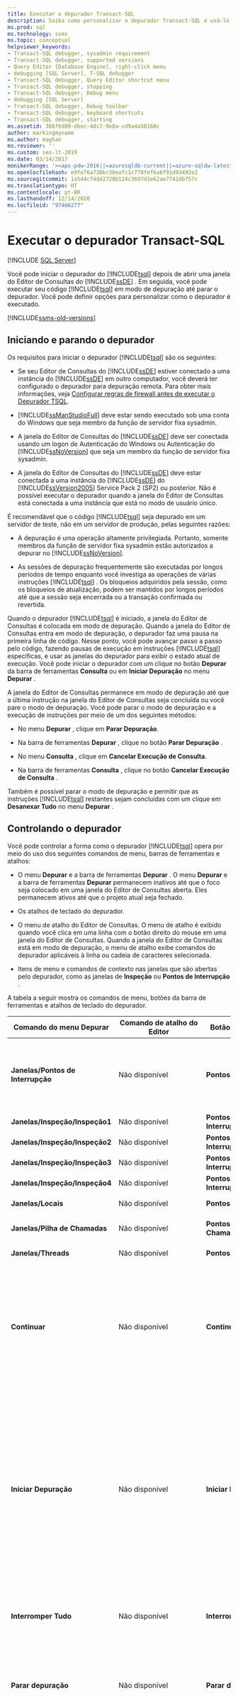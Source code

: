 ```yaml
---
title: Executar o depurador Transact-SQL
description: Saiba como personalizar o depurador Transact-SQL e usá-lo para depurar seu código Transact-SQL. Execute o depurador em uma instância do Mecanismo de Banco de Dados que esteja em outro computador.
ms.prod: sql
ms.technology: ssms
ms.topic: conceptual
helpviewer_keywords:
- Transact-SQL debugger, sysadmin requirement
- Transact-SQL debugger, supported versions
- Query Editor [Database Engine], right-click menu
- debugging [SQL Server], T-SQL debugger
- Transact-SQL debugger, Query Editor shortcut menu
- Transact-SQL debugger, stopping
- Transact-SQL debugger, Debug menu
- debugging [SQL Server]
- Transact-SQL debugger, Debug toolbar
- Transact-SQL debugger, keyboard shortcuts
- Transact-SQL debugger, starting
ms.assetid: 386f6d09-dbec-4dc7-9e8a-cd9a4a50168c
author: markingmyname
ms.author: maghan
ms.reviewer: ''
ms.custom: seo-lt-2019
ms.date: 03/14/2017
monikerRange: '>=aps-pdw-2016||=azuresqldb-current||=azure-sqldw-latest||>=sql-server-2016||>=sql-server-linux-2017||=azuresqldb-mi-current'
ms.openlocfilehash: e9fe76a738bc38eafc1c778fef6a6f91d93492e2
ms.sourcegitcommit: 1a544cf4dd2720b124c3697d1e62ae7741db757c
ms.translationtype: HT
ms.contentlocale: pt-BR
ms.lasthandoff: 12/14/2020
ms.locfileid: "97466277"
---
```

# <a name="run-the-transact-sql-debugger"></a>Executar o depurador Transact-SQL

 [!INCLUDE [SQL Server](../../includes/applies-to-version/sqlserver.md)]

Você pode iniciar o depurador do [!INCLUDE[tsql](../../includes/tsql-md.md)] depois de abrir uma janela do Editor de Consultas do [!INCLUDE[ssDE](../../includes/ssde-md.md)] . Em seguida, você pode executar seu código [!INCLUDE[tsql](../../includes/tsql-md.md)] em modo de depuração até parar o depurador. Você pode definir opções para personalizar como o depurador é executado.

[!INCLUDE[ssms-old-versions](../../includes/ssms-old-versions.md)]

## <a name="starting-and-stopping-the-debugger"></a>Iniciando e parando o depurador

Os requisitos para iniciar o depurador [!INCLUDE[tsql](../../includes/tsql-md.md)] são os seguintes:

- Se seu Editor de Consultas do [!INCLUDE[ssDE](../../includes/ssde-md.md)] estiver conectado a uma instância do [!INCLUDE[ssDE](../../includes/ssde-md.md)] em outro computador, você deverá ter configurado o depurador para depuração remota. Para obter mais informações, veja [Configurar regras de firewall antes de executar o Depurador TSQL](./configure-firewall-rules-before-running-the-tsql-debugger.md).
  
- [!INCLUDE[ssManStudioFull](../../includes/ssmanstudiofull-md.md)] deve estar sendo executado sob uma conta do Windows que seja membro da função de servidor fixa sysadmin.

- A janela do Editor de Consultas do [!INCLUDE[ssDE](../../includes/ssde-md.md)] deve ser conectada usando um logon de Autenticação do Windows ou Autenticação do [!INCLUDE[ssNoVersion](../../includes/ssnoversion-md.md)] que seja um membro da função de servidor fixa sysadmin.
  
- A janela do Editor de Consultas do [!INCLUDE[ssDE](../../includes/ssde-md.md)] deve estar conectada a uma instância do [!INCLUDE[ssDE](../../includes/ssde-md.md)] do [!INCLUDE[ssVersion2005](../../includes/ssversion2005-md.md)] Service Pack 2 (SP2) ou posterior. Não é possível executar o depurador quando a janela do Editor de Consultas está conectada a uma instância que está no modo de usuário único.  
  
 É recomendável que o código [!INCLUDE[tsql](../../includes/tsql-md.md)] seja depurado em um servidor de teste, não em um servidor de produção, pelas seguintes razões:
  
- A depuração é uma operação altamente privilegiada. Portanto, somente membros da função de servidor fixa sysadmin estão autorizados a depurar no [!INCLUDE[ssNoVersion](../../includes/ssnoversion-md.md)].
  
- As sessões de depuração frequentemente são executadas por longos períodos de tempo enquanto você investiga as operações de várias instruções [!INCLUDE[tsql](../../includes/tsql-md.md)] . Os bloqueios adquiridos pela sessão, como os bloqueios de atualização, podem ser mantidos por longos períodos até que a sessão seja encerrada ou a transação confirmada ou revertida.  
  
 Quando o depurador [!INCLUDE[tsql](../../includes/tsql-md.md)] é iniciado, a janela do Editor de Consultas é colocada em modo de depuração. Quando a janela do Editor de Consultas entra em modo de depuração, o depurador faz uma pausa na primeira linha de código. Nesse ponto, você pode avançar passo a passo pelo código, fazendo pausas de execução em instruções [!INCLUDE[tsql](../../includes/tsql-md.md)] específicas, e usar as janelas do depurador para exibir o estado atual de execução. Você pode iniciar o depurador com um clique no botão **Depurar** da barra de ferramentas **Consulta** ou em **Iniciar Depuração** no menu **Depurar** .  
  
 A janela do Editor de Consultas permanece em modo de depuração até que a última instrução na janela do Editor de Consultas seja concluída ou você pare o modo de depuração. Você pode parar o modo de depuração e a execução de instruções por meio de um dos seguintes métodos:  
  
- No menu **Depurar** , clique em **Parar Depuração**.  
  
- Na barra de ferramentas **Depurar** , clique no botão **Parar Depuração** .  
  
- No menu **Consulta** , clique em **Cancelar Execução de Consulta**.  
  
- Na barra de ferramentas **Consulta** , clique no botão **Cancelar Execução de Consulta** .  
  
 Também é possível parar o modo de depuração e permitir que as instruções [!INCLUDE[tsql](../../includes/tsql-md.md)] restantes sejam concluídas com um clique em **Desanexar Tudo** no menu **Depurar** .  
  
## <a name="controlling-the-debugger"></a>Controlando o depurador

 Você pode controlar a forma como o depurador [!INCLUDE[tsql](../../includes/tsql-md.md)] opera por meio do uso dos seguintes comandos de menu, barras de ferramentas e atalhos:  
  
- O menu **Depurar** e a barra de ferramentas **Depurar** . O menu **Depurar** e a barra de ferramentas **Depurar** permanecem inativos até que o foco seja colocado em uma janela do Editor de Consultas aberta. Eles permanecem ativos até que o projeto atual seja fechado.  
  
- Os atalhos de teclado do depurador.  
  
- O menu de atalho do Editor de Consultas. O menu de atalho é exibido quando você clica em uma linha com o botão direito do mouse em uma janela do Editor de Consultas. Quando a janela do Editor de Consultas está em modo de depuração, o menu de atalho exibe comandos do depurador aplicáveis à linha ou cadeia de caracteres selecionada.  
  
- Itens de menu e comandos de contexto nas janelas que são abertas pelo depurador, como as janelas de **Inspeção** ou **Pontos de Interrupção** .  
  
 A tabela a seguir mostra os comandos de menu, botões da barra de ferramentas e atalhos de teclado do depurador.  
  
|Comando do menu Depurar|Comando de atalho do Editor|Botão da barra de ferramentas|Atalho do teclado|Ação|  
|------------------------|-----------------------------|--------------------|-----------------------|------------|  
|**Janelas/Pontos de Interrupção**|Não disponível|**Pontos de Interrupção**|CTRL+ALT+B|Exibir a janela **Pontos de Interrupção** , que permite exibir e gerenciar pontos de interrupção.|  
|**Janelas/Inspeção/Inspeção1**|Não disponível|**Pontos de Interrupção/Inspeção/Inspeção1**|CTRL+ALT+W, 1|Exibir a janela **Inspeção1** .|  
|**Janelas/Inspeção/Inspeção2**|Não disponível|**Pontos de Interrupção/Inspeção/Inspeção2**|CTRL+ALT+W, 2|Exibir a janela **Inspeção2** .|  
|**Janelas/Inspeção/Inspeção3**|Não disponível|**Pontos de Interrupção/Inspeção/Inspeção3**|CTRL+ALT+W, 3|Exibir a janela **Inspeção3** .|  
|**Janelas/Inspeção/Inspeção4**|Não disponível|**Pontos de Interrupção/Inspeção/Inspeção4**|CTRL+ALT+W, 4|Exibir a janela **Inspeção4** .|  
|**Janelas/Locais**|Não disponível|**Pontos de Interrupção/Locais**|CTRL+ALT+V, L|Exibir a janela **Locais** .|  
|**Janelas/Pilha de Chamadas**|Não disponível|**Pontos de Interrupção/Pilha de Chamadas**|CTRL+ALT+C|Exibir a janela **Pilha de Chamadas** .|  
|**Janelas/Threads**|Não disponível|**Pontos de Interrupção/Threads**|CTRL+ALT+H|Exibir a janela **Threads** .|  
|**Continuar**|Não disponível|**Continuar**|ALT+F5|Executar até o próximo ponto de interrupção. **Continuar** permanece inativo até que o foco esteja em uma janela do Editor de Consultas que esteja em modo de depuração.|  
|**Iniciar Depuração**|Não disponível|**Iniciar Depuração**|ALT+F5|Colocar uma janela do Editor de Consultas em modo de depuração e executar até o primeiro ponto de interrupção. Se o foco estiver em uma janela do Editor de Consulta que esteja em modo de depuração, **Iniciar Depuração** é substituído por **Continuar**.|  
|**Interromper Tudo**|Não disponível|**Interromper Tudo**|CTRL+ALT+BREAK|Esse recurso não é usado pelo depurador [!INCLUDE[tsql](../../includes/tsql-md.md)] .|  
|**Parar depuração**|Não disponível|**Parar depuração**|SHIFT+F5|Tirar uma janela do Editor de Consultas do modo de depuração e retorná-la para o modo normal.|  
|**Desanexar Tudo**|Não disponível|Não disponível|Não disponível|Para o modo de depuração, mas executa as instruções restantes na janela do Editor de Consultas.|  
|**Intervir**|Não disponível|**Intervir**|F11|Executar a próxima instrução e também abrir uma nova janela do Editor de Consultas em modo de depuração se a próxima instrução executar um procedimento armazenado, gatilho, ou função.|  
|**Contornar**|Não disponível|**Contornar**|F10|O mesmo que **Intervir**, mas nenhuma função, procedimento armazenado ou gatilho é depurado.|  
|**Sair**|Não disponível|**Sair**|Shift+F11|Executar o código restante de um gatilho, função ou procedimento armazenado sem fazer uma pausa em qualquer ponto de interrupção. O modo de depuração normal é retomado quando o controle é retornado ao código que chamou o módulo.|  
|Não disponível|**Executar Até** o Cursor|Não disponível|CTRL+F10|Executar todo o código desde o último local de parada até o local atual do cursor sem parar em qualquer ponto de interrupção.|  
|**QuickWatch**|**QuickWatch**|Não disponível|CTRL+ALT+Q|Exibir a janela **QuickWatch** .|  
|**Alternar ponto de interrupção**|**Ponto de Interrupção/Inserir Ponto de Interrupção**|Não disponível|F9|Posicionar um ponto de interrupção na instrução [!INCLUDE[tsql](../../includes/tsql-md.md)] atual ou selecionada.|  
|Não disponível|**Ponto de Interrupção/Excluir Ponto de Interrupção**|Não disponível|Não disponível|Excluir o ponto de interrupção da linha selecionada.|  
|Não disponível|**Ponto de Interrupção/Desabilitar Ponto de Interrupção**|Não disponível|Não disponível|Desabilitar o ponto de interrupção na linha selecionada. O ponto de interrupção permanecerá na linha de código, mas não parará a execução até ser reativado.|  
|Não disponível|**Ponto de Interrupção/Habilitar Ponto de Interrupção**|Não disponível|Não disponível|Habilitar o ponto de interrupção na linha selecionada.|  
|**Excluir Todos os Pontos de Interrupção**|Não disponível|Não disponível|Ctrl+Shift+F9|Excluir todos os pontos de interrupção.|  
|**Desabilitar Todos os Pontos de Interrupção**|Não disponível|Não disponível|Não disponível|Desabilitar todos os pontos de interrupção.|  
|Não disponível|**Adicionar Inspeção**|Não disponível|Não disponível|Adicionar a expressão selecionada à janela **Inspeção** .|  
  
## <a name="see-also"></a>Consulte Também

- [Depurador do Transact-SQL](./transact-sql-debugger.md)
- [Percorrer o código do Transact-SQL](./step-through-transact-sql-code.md)
- [Informações do depurador Transact-SQL](./transact-sql-debugger-information.md)
- [Editor de Consultas do Mecanismo de Banco de Dados &#40;SQL Server Management Studio&#41;](../f1-help/database-engine-query-editor-sql-server-management-studio.md)
- [Estatísticas de consulta dinâmica](../../relational-databases/performance/live-query-statistics.md)